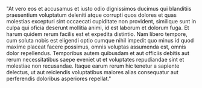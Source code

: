 "At vero eos et accusamus et iusto odio dignissimos ducimus qui 
blanditiis praesentium voluptatum deleniti atque corrupti quos 
dolores et quas molestias excepturi sint occaecati cupiditate
 non provident, similique sunt in culpa qui oficia deserunt
  mollitia animi, id est laborum et dolorum fuga. Et harum quidem 
  rerum facilis est et expedita distintio. Nam libero tempore,
   cum soluta nobis est eligendi optio cumque nihil impedit 
   quo minus id quod maxime placeat facere possimus, omnis 
   voluptas assumenda est, omnis dolor repellendus. Temporibus
    autem quibusdam et aut officiis debitis aut rerum 
    necessitatibus saepe eveniet ut et voluptates repudiandae 
    sint et molestiae non recusandae. Itaque earum rerum hic 
    tenetur a sapiente delectus, ut aut reiciendis voluptatibus 
    maiores alias consequatur aut perferendis doloribus asperiores repellat."